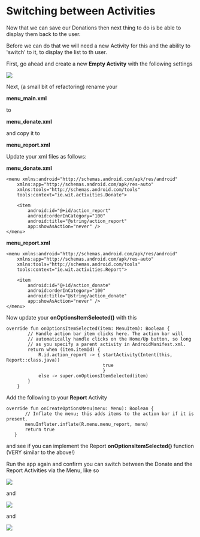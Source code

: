 # Switching between Activities

Now that we can save our Donations then next thing to do is be able to display them back to the user.

Before we can do that we will need a new Activity for this and the ability to 'switch' to it, to display the list to th user.

First, go ahead and create a new **Empty Activity** with the following settings

![](img/lab06a07.png)

Next, (a small bit of refactoring) rename your

**menu_main.xml**

to  

**menu_donate.xml**

and copy it to

**menu_report.xml**

Update your xml files as follows:

**menu_donate.xml**

~~~
<menu xmlns:android="http://schemas.android.com/apk/res/android"
    xmlns:app="http://schemas.android.com/apk/res-auto"
    xmlns:tools="http://schemas.android.com/tools"
    tools:context="ie.wit.activities.Donate">

    <item
        android:id="@+id/action_report"
        android:orderInCategory="100"
        android:title="@string/action_report"
        app:showAsAction="never" />
</menu>
~~~

**menu_report.xml**

~~~
<menu xmlns:android="http://schemas.android.com/apk/res/android"
    xmlns:app="http://schemas.android.com/apk/res-auto"
    xmlns:tools="http://schemas.android.com/tools"
    tools:context="ie.wit.activities.Report">

    <item
        android:id="@+id/action_donate"
        android:orderInCategory="100"
        android:title="@string/action_donate"
        app:showAsAction="never" />
</menu>
~~~

Now update your **onOptionsItemSelected()** with this

~~~
override fun onOptionsItemSelected(item: MenuItem): Boolean {
        // Handle action bar item clicks here. The action bar will
        // automatically handle clicks on the Home/Up button, so long
        // as you specify a parent activity in AndroidManifest.xml.
        return when (item.itemId) {
            R.id.action_report -> { startActivity(Intent(this, Report::class.java))
                                    true
                                    }
            else -> super.onOptionsItemSelected(item)
        }
    }
~~~

Add the following to your **Report** Activity

~~~
override fun onCreateOptionsMenu(menu: Menu): Boolean {
       // Inflate the menu; this adds items to the action bar if it is present.
       menuInflater.inflate(R.menu.menu_report, menu)
       return true
   }
~~~

and see if you can implement the Report **onOptionsItemSelected()** function (VERY similar to the above!)

Run the app again and confirm you can switch between the Donate and the Report Activities via the Menu, like so

![](img/lab06a08.png)

and

![](img/lab06a09.png)

and

![](img/lab06a10.png)
